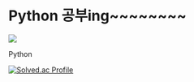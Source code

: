 <div>
  <h1>Python 공부ing~~~~~~~~</h1>
  <img src="https://img.shields.io/badge/Python-3776AB?style=for-the-badge&logo=Python&logoColor=white">

  <p>
    Python 
  </p>

  [![Solved.ac Profile](http://mazassumnida.wtf/api/v2/generate_badge?boj=gladj10619)](https://solved.ac/gladj10619/)
</div>
